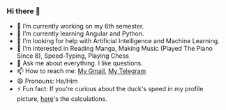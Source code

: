 ### Hi there 👋
- 🔭 I’m currently working on my 6th semester.
- 🌱 I’m currently learning Angular and Python.
- 🤔 I’m looking for help with Artificial Intelligence and Machine Learning.
- 👀 I’m interested in Reading Manga, Making Music (Played The Piano Since 8), Speed-Typing, Playing Chess
- 💬 Ask me about everything. I like questions.
- 📫 How to reach me: [My Gmail](mailto:thealexlucian@gmail.com), [My Telegram](https://t.me/FekKonamAlirezaBezarCheckKonam)
- 😄 Pronouns: He/Him
- ⚡ Fun fact: If you're curious about the duck's speed in my profile picture, [here](https://www.reddit.com/r/theydidthemath/comments/l5yjah/comment/gkycr68/?utm_source=share&utm_medium=web2x&context=3)'s the calculations.
